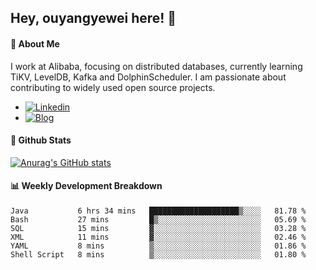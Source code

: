 ## Hey, ouyangyewei here! :wave:

#### :rocket: About Me
I work at Alibaba, focusing on distributed databases, currently learning TiKV, LevelDB, Kafka and DolphinScheduler. I am passionate about contributing to widely used open source projects.

- [![Linkedin](https://img.shields.io/badge/LinkedIn-ouyangyewei-blue)](https://www.linkedin.com/in/ouyangyewei/)
- [![Blog](https://img.shields.io/badge/Blog-yeweiouyang-orange)](https://blog.csdn.net/yeweiouyang)

#### :star2: Github Stats
[![Anurag's GitHub stats](https://github-readme-stats.vercel.app/api?username=ouyangyewei&show_icons=true&cache_seconds=3600&theme=tokyonight)](https://github.com/anuraghazra/github-readme-stats)

#### :bar_chart: Weekly Development Breakdown
<!--START_SECTION:waka-->

```text
Java           6 hrs 34 mins   ████████████████████▒░░░░   81.78 %
Bash           27 mins         █▒░░░░░░░░░░░░░░░░░░░░░░░   05.69 %
SQL            15 mins         ▓░░░░░░░░░░░░░░░░░░░░░░░░   03.28 %
XML            11 mins         ▓░░░░░░░░░░░░░░░░░░░░░░░░   02.46 %
YAML           8 mins          ▒░░░░░░░░░░░░░░░░░░░░░░░░   01.86 %
Shell Script   8 mins          ▒░░░░░░░░░░░░░░░░░░░░░░░░   01.80 %
```

<!--END_SECTION:waka-->
